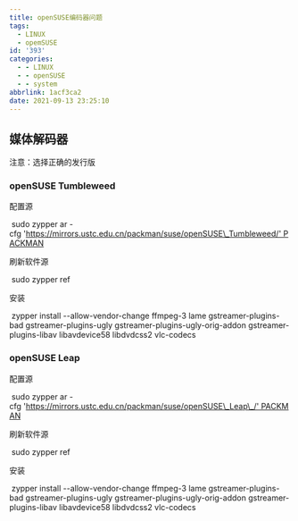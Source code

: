 ```yaml
---
title: openSUSE编码器问题
tags:
  - LINUX
  - opemSUSE
id: '393'
categories:
  - - LINUX
  - - openSUSE
  - - system
abbrlink: 1acf3ca2
date: 2021-09-13 23:25:10
---
```


## 媒体解码器

<!--解决无法播放h264视频，观看网页视频提示flash等问题-->

注意：选择正确的发行版

### openSUSE Tumbleweed

配置源

 sudo zypper ar -cfg 'https://mirrors.ustc.edu.cn/packman/suse/openSUSE\_Tumbleweed/' PACKMAN

刷新软件源

 sudo zypper ref

安装

 zypper install --allow-vendor-change ffmpeg-3 lame gstreamer-plugins-bad gstreamer-plugins-ugly gstreamer-plugins-ugly-orig-addon gstreamer-plugins-libav libavdevice58 libdvdcss2 vlc-codecs

### openSUSE Leap

配置源

 sudo zypper ar -cfg 'https://mirrors.ustc.edu.cn/packman/suse/openSUSE\_Leap\_/' PACKMAN

刷新软件源

 sudo zypper ref

安装

 zypper install --allow-vendor-change ffmpeg-3 lame gstreamer-plugins-bad gstreamer-plugins-ugly gstreamer-plugins-ugly-orig-addon gstreamer-plugins-libav libavdevice58 libdvdcss2 vlc-codecs